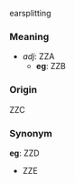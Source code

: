 earsplitting
### Meaning
+ _adj_: ZZA
	+ __eg__: ZZB

### Origin

ZZC

### Synonym

__eg__: ZZD

+ ZZE


